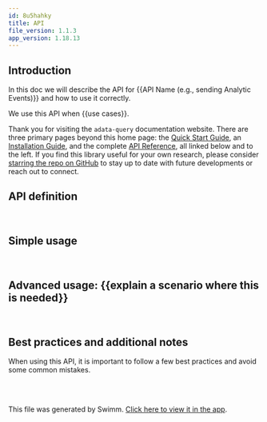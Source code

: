 ```yaml
---
id: 8u5hahky
title: API
file_version: 1.1.3
app_version: 1.18.13
---
```


## Introduction

In this doc we will describe the API for {{API Name (e.g., sending Analytic Events)}} and how to use it correctly.

We use this API when {{use cases}}.

Thank you for visiting the `adata-query` documentation website. There are three primary pages beyond this home page: the [Quick Start Guide](/anndataquery/quick-start), an [Installation Guide](/anndataquery/installation), and the complete [API Reference](/anndataquery/reference/api-reference), all linked below and to the left. If you find this library useful for your own research, please consider [starring the repo on GitHub](https://github.com/mvinyard/AnnDataQuery/tree/main) to stay up to date with future developments or reach out to connect.

## API definition

<br/>

## Simple usage

<br/>

## Advanced usage: {{explain a scenario where this is needed}}

<br/>

## Best practices and additional notes

When using this API, it is important to follow a few best practices and avoid some common mistakes.

<br/>

<br/>

This file was generated by Swimm. [Click here to view it in the app](https://app.swimm.io/repos/Z2l0aHViJTNBJTNBQW5uRGF0YVF1ZXJ5JTNBJTNBbXZpbnlhcmQ=/docs/8u5hahky).
